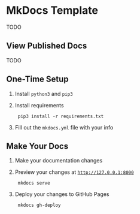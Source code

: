 # MkDocs Template

TODO

## View Published Docs

TODO

## One-Time Setup

1. Install `python3` and `pip3`
1. Install requirements

        pip3 install -r requirements.txt

1. Fill out the `mkdocs.yml` file with your info

## Make Your Docs

1. Make your documentation changes
1. Preview your changes at [`http://127.0.0.1:8000`](http://127.0.0.1:8000)

        mkdocs serve

1. Deploy your changes to GitHub Pages

        mkdocs gh-deploy
